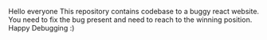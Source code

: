 Hello everyone
This repository contains codebase to a buggy react website. 
You need to fix the bug present and need to reach to the winning position.
Happy Debugging :)

